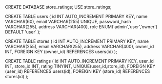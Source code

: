CREATE DATABASE store_ratings;
USE store_ratings;



CREATE TABLE users (
  id INT AUTO_INCREMENT PRIMARY KEY,
  name VARCHAR(60),
  email VARCHAR(255) UNIQUE,
  password_hash VARCHAR(255),
  address VARCHAR(400),
  role ENUM('admin','user','owner') DEFAULT 'user'
);

CREATE TABLE stores (
  id INT AUTO_INCREMENT PRIMARY KEY,
  name VARCHAR(255),
  email VARCHAR(255),
  address VARCHAR(400),
  owner_id INT,
  FOREIGN KEY (owner_id) REFERENCES users(id)
);

CREATE TABLE ratings (
  id INT AUTO_INCREMENT PRIMARY KEY,
  user_id INT,
  store_id INT,
  rating TINYINT,
  UNIQUE(user_id,store_id),
  FOREIGN KEY (user_id) REFERENCES users(id),
  FOREIGN KEY (store_id) REFERENCES stores(id)
);

